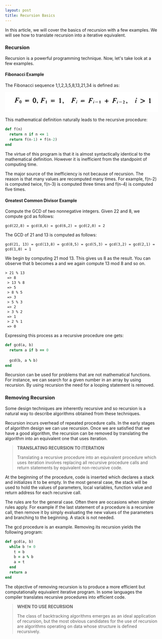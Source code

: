 ```yaml
---
layout: post
title: Recursion Basics
---
```


In this article, we will cover the basics of recursion with a few examples. We will see how to translate recursion into a iterative equivalent.

### Recursion

Recursion is a powerful programming technique. Now, let's take look at a few examples.

#### Fibonacci Example

The Fibonacci sequence 1,1,2,3,5,8,13,21,34 is defined as:

![Fibonacci Sequence](/assets/images/fibonacci.png)

This mathematical definition naturally leads to the recursive procedure:

```ruby
def f(n)
  return n if n <= 1
  return f(n-1) + f(n-2)
end
```

The virtue of this program is that it is almost syntactically identical to the mathematical definition. However it is inefficient from the standpoint of computing time. 

The major source of the inefficiency is not because of recursion. The reason is that many values are recomputed many times. For example, f(n-2) is computed twice, f(n-3) is computed three times and f(n-4) is computed five times. 

#### Greatest Common Divisor Example 

Compute the GCD of two nonnegative integers. Given 22 and 8, we compute gcd as follows:

```
gcd(22,8) = gcd(8,6) = gcd(6,2) = gcd(2,0) = 2
```

The GCD of 21 and 13 is computed as follows:

```
gcd(21, 13) = gcd(13,8) = gcd(8,5) = gcd(5,3) = gcd(3,2) = gcd(2,1) = gcd(1,0) = 1
```

We begin by computing 21 mod 13. This gives us 8 as the result. You can observe that b becomes a and we again compute 13 mod 8 and so on. 

```
> 21 % 13
 => 8
 > 13 % 8
 => 5
 > 8 % 5
 => 3
 > 5 % 3
 => 2
 > 3 % 2
 => 1
 > 2 % 1
 => 0 
``` 

Expressing this process as a recursive procedure one gets:

```ruby
def gcd(a, b)
  return a if b == 0

  gcd(b, a % b)
end
```

Recursion can be used for problems that are not mathematical functions. For instance, we can search for a given number in an array by using recursion. By using recursion the need for a looping statement is removed.

### Removing Recursion

Some design techniques are inherently recursive and so recursion is a natural way to describe algorithms obtained from these techniques. 

Recursion incurs overhead of repeated procedure calls. In the early stages of algorithm design we can use recursion. Once we are satisfied that we have a good algorithm, the recursion can be removed by translating the algorithm into an equivalent one that uses iteration. 

<blockquote class="note">
  <strong>TRANSLATING RECURSION TO ITERATION</strong> 
  <p>
    Translating a recursive procedure into an equivalent procedure which uses iteration involves replacing all recursive procedure calls and return statements by equivalent non-recursive code.
  </p>
</blockquote>

At the beginning of the procedure, code is inserted which declares a stack and initializes it to be empty. In the most general case, the stack will be used to hold the values of parameters, local variables, function value and return address for each recursive call.

The rules are for the general case. Often there are occasions when simpler rules apply. For example if the last statement of a procedure is a recursive call, then remove it by simply evaluating the new values of the parameters and branching to the beginning. A stack is not needed. 

The gcd procedure is an example. Removing its recursion yields the following program:

```ruby
def gcd(a, b)
  while b != 0
    t = b
    b = a % b
    a = t
  end
  return a
end
```

The objective of removing recursion is to produce a more efficient but computationally equivalent iterative program. In some languages the compiler translates recursive procedures into efficient code.

<blockquote class="note">
  <strong>WHEN TO USE RECURSION</strong> 
  <p>
    The class of backtracking algorithms emerges as an ideal application of recursion, but the most obvious candidates for the use of recursion are algorithms operating on data whose structure is defined recursively.
  </p>
</blockquote>
